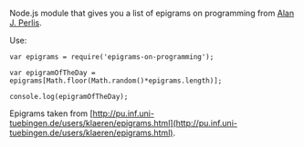 Node.js module that gives you a list of epigrams on programming from [Alan J. Perlis](http://en.wikipedia.org/wiki/Alan_Perlis).

Use:

	var epigrams = require('epigrams-on-programming');
	
	var epigramOfTheDay = epigrams[Math.floor(Math.random()*epigrams.length)];
	
	console.log(epigramOfTheDay);

Epigrams taken from [http://pu.inf.uni-tuebingen.de/users/klaeren/epigrams.html](http://pu.inf.uni-tuebingen.de/users/klaeren/epigrams.html).
